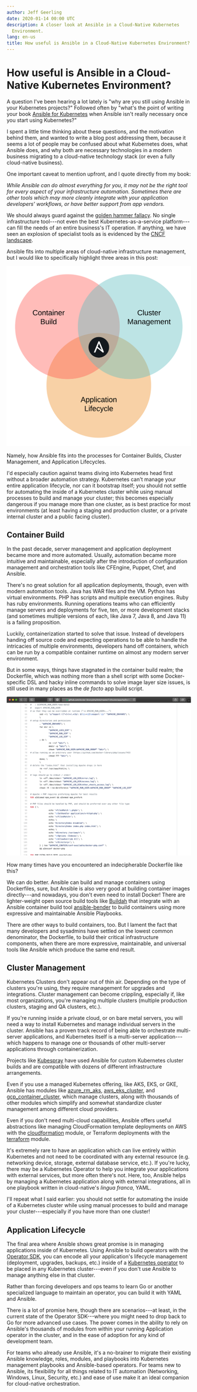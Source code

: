 ```yaml
---
author: Jeff Geerling
date: 2020-01-14 00:00 UTC
description: A closer look at Ansible in a Cloud-Native Kubernetes
  Environment.
lang: en-us
title: How useful is Ansible in a Cloud-Native Kubernetes Environment?
---
```


# How useful is Ansible in a Cloud-Native Kubernetes Environment?

A question I've been hearing a lot lately is "why are you still using
Ansible in your Kubernetes projects?" Followed often by "what's the
point of writing your book [Ansible for
Kubernetes](https://www.ansibleforkubernetes.com/) when Ansible isn't
really necessary once you start using Kubernetes?"

I spent a little time thinking about these questions, and the motivation
behind them, and wanted to write a blog post addressing them, because it
seems a lot of people may be confused about what Kubernetes does, what
Ansible does, and why both are necessary technologies in a modern
business migrating to a cloud-native technology stack (or even a fully
cloud-native business).

One important caveat to mention upfront, and I quote directly from my
book:

*While Ansible can do almost everything for you, it may not be the right
tool for every aspect of your infrastructure automation. Sometimes there
are other tools which may more cleanly integrate with your application
developers' workflows, or have better support from app vendors.*

We should always guard against the [golden hammer
fallacy](https://en.wikipedia.org/wiki/Law_of_the_instrument). No single
infrastructure tool---not even the best Kubernetes-as-a-service
platform---can fill the needs of an entire business's IT operation. If
anything, we have seen an explosion of specialist tools as is evidenced
by the [CNCF landscape](https://landscape.cncf.io/).

Ansible fits into multiple areas of cloud-native infrastructure
management, but I would like to specifically highlight three areas in
this post:

![Ansible_cloud-native-venn-diagram](/images/posts/archive/Ansible_cloud-native-venn-diagram.png)

Namely, how Ansible fits into the processes for Container Builds,
Cluster Management, and Application Lifecycles.

I'd especially caution against teams diving into Kubernetes head first
without a broader automation strategy. Kubernetes can't manage your
entire application lifecycle, nor can it bootstrap itself; you should
not settle for automating the inside of a Kubernetes cluster while using
manual processes to build and manage your cluster; this becomes
especially dangerous if you manage more than one cluster, as is best
practice for most environments (at least having a staging and production
cluster, or a private internal cluster and a public facing cluster).

## Container Build

In the past decade, server management and application deployment became
more and more automated. Usually, automation became more intuitive and
maintainable, especially after the introduction of configuration
management and orchestration tools like CFEngine, Puppet, Chef, and
Ansible.

There's no great solution for all application deployments, though, even
with modern automation tools. Java has WAR files and the VM. Python has
virtual environments. PHP has scripts and multiple execution engines.
Ruby has ruby environments. Running operations teams who can efficiently
manage servers and deployments for five, ten, or more development stacks
(and sometimes multiple versions of each, like Java 7, Java 8, and Java
11) is a failing proposition.

Luckily, containerization started to solve that issue. Instead of
developers handing off source code and expecting operations to be able
to handle the intricacies of multiple environments, developers hand off
containers, which can be run by a compatible container runtime on almost
any modern server environment.

But in some ways, things have stagnated in the container build realm;
the Dockerfile, which was nothing more than a shell script with some
Docker-specific DSL and hacky inline commands to solve image layer size
issues, is still used in many places as the *de facto* app build script.

![Geerling Blog 3](/images/posts/archive/geerling-blog-three.png)

How many times have you encountered an indecipherable Dockerfile like
this?

We can do better. Ansible can build and manage containers using
Dockerfiles, sure, but Ansible is also very good at building container
images directly---and nowadays, you don't even need to install Docker!
There are lighter-weight open source build tools like
[Buildah](https://buildah.io/) that integrate with an Ansible container
build tool
[ansible-bender](https://github.com/ansible-community/ansible-bender) to
build containers using more expressive and maintainable Ansible
Playbooks.

There are other ways to build containers, too. But I lament the fact
that many developers and sysadmins have settled on the lowest common
denominator, the Dockerfile, to build their critical infrastructure
components, when there are more expressive, maintainable, and universal
tools like Ansible which produce the same end result.

## Cluster Management

Kubernetes Clusters don't appear out of thin air. Depending on the type
of clusters you're using, they require management for upgrades and
integrations. Cluster management can become crippling, especially if,
like most organizations, you're managing multiple clusters (multiple
production clusters, staging and QA clusters, etc.).

If you're running inside a private cloud, or on bare metal servers, you
will need a way to install Kubernetes and manage individual servers in
the cluster. Ansible has a proven track record of being able to
orchestrate multi-server applications, and Kubernetes itself is a
multi-server application---which happens to manage one or thousands of
other multi-server applications through containerization.

Projects like [Kubespray](https://kubespray.io/) have used Ansible for
custom Kubernetes cluster builds and are compatible with dozens of
different infrastructure arrangements.

Even if you use a managed Kubernetes offering, like AKS, EKS, or GKE,
Ansible has modules like
[azure_rm_aks](https://docs.ansible.com/ansible/latest/modules/azure_rm_aks_module.html),
[aws_eks_cluster](https://docs.ansible.com/ansible/latest/modules/aws_eks_cluster_module.html),
and
[gcp_container_cluster](https://docs.ansible.com/ansible/latest/modules/gcp_container_cluster_module.html),
which manage clusters, along with thousands of other modules which
simplify and somewhat standardize cluster management among different
cloud providers.

Even if you don't need multi-cloud capabilities, Ansible offers useful
abstractions like managing CloudFormation template deployments on AWS
with the
[cloudformation](https://docs.ansible.com/ansible/latest/modules/cloudformation_module.html)
module, or Terraform deployments with the
[terraform](https://docs.ansible.com/ansible/latest/modules/terraform_module.html)
module.

It's extremely rare to have an application which can live entirely
within Kubernetes and not need to be coordinated with any external
resource (e.g. networking device, storage, external database service,
etc.). If you're lucky, there may be a Kubernetes Operator to help you
integrate your applications with external services, but more often
there's not. Here, too, Ansible helps by managing a Kubernetes
application along with external integrations, all in one playbook
written in cloud-native's *lingua franca*, YAML.

I'll repeat what I said earlier: you should not settle for automating
the inside of a Kubernetes cluster while using manual processes to build
and manage your cluster---especially if you have more than one cluster!

## Application Lifecycle

The final area where Ansible shows great promise is in managing
applications inside of Kubernetes. Using Ansible to build operators with
the [Operator SDK](https://github.com/operator-framework/operator-sdk),
you can encode all your application's lifecycle management (deployment,
upgrades, backups, etc.) inside of a [Kubernetes
operator](https://kubernetes.io/docs/concepts/extend-kubernetes/operator/)
to be placed in any Kubernetes cluster---even if you don't use Ansible
to manage anything else in that cluster.

Rather than forcing developers and ops teams to learn Go or another
specialized language to maintain an operator, you can build it with YAML
and Ansible.

There is a lot of promise here, though there are scenarios---at least,
in the current state of the Operator SDK---where you might need to drop
back to Go for more advanced use cases. The power comes in the ability
to rely on Ansible's thousands of modules from within your running
Application operator in the cluster, and in the ease of adoption for any
kind of development team.

For teams who already use Ansible, it's a no-brainer to migrate their
existing Ansible knowledge, roles, modules, and playbooks into
Kubernetes management playbooks and Ansible-based operators. For teams
new to Ansible, its flexibility for all things related to IT automation
(Networking, Windows, Linux, Security, etc.) and ease of use make it an
ideal companion for cloud-native orchestration.
